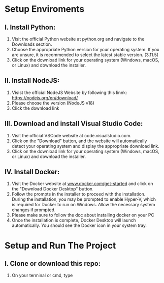 # Setup Enviroments

## I. Install Python:

1.  Visit the official Python website at python.org and navigate to the Downloads section.
2.  Choose the appropriate Python version for your operating system. If you are unsure, it is recommended to select the latest stable version. (3.11.5)
3.  Click on the download link for your operating system (Windows, macOS, or Linux) and download the installer.

## II. Install NodeJS:

1. Visist the official NodeJS Website by following this linnk: https://nodejs.org/en/download/
2. Please choose the version (NodeJS v18)
3. Click the download link

## III. Download and install Visual Studio Code:

1.  Visit the official VSCode website at code.visualstudio.com.
2.  Click on the "Download" button, and the website will automatically detect your operating system and display the appropriate download link.
3.  Click on the download link for your operating system (Windows, macOS, or Linux) and download the installer.


## IV. Install Docker:

1.  Visit the Docker website at www.docker.com/get-started and click on the "Download Docker Desktop" button.
2.  Follow the prompts in the installer to proceed with the installation. During the installation, you may be prompted to enable Hyper-V, which is required for Docker to run on Windows. Allow the necessary system changes if prompted.
3.  Please make sure to follow the doc about installing docker on your PC
4.  Once the installation is complete, Docker Desktop will launch automatically. You should see the Docker icon in your system tray.


# Setup and Run The Project

## I. Clone or download this repo:

1.  On your terminal or cmd, type 

